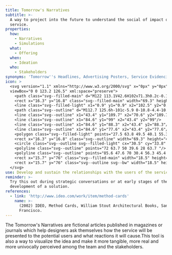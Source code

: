 ```yaml
---
title: Tomorrow's Narratives
subtitle: >-
  A way to project into the future to understand the social of impact of a
  service.
properties:
  how:
    - Narratives
    - Simulations
  what:
    - Offering
  when:
    - Ideation
  who:
    - Stakeholders
synonyms: 'Tomorrow''s Headlines, Advertising Posters, Service Evidencing'
icon: >
  <svg version="1.1" xmlns="http://www.w3.org/2000/svg" x="0px" y="0px"
  viewBox="0 0 123.2 126.5" xml:space="preserve">
    <path class="svg--filled-main" d="M122 113.1V42.6H102v71.3h0.2c-0.1 0.6-0.2 1.1-0.2 1.7 0 5.6 4.5 10.1 10.1 10.1 5.6 0 10.1-4.5 10.1-10.1C122.3 114.7 122.1 113.9 122 113.1z"/>
    <rect x="16.3" y="16.8" class="svg--filled-main" width="69.3" height="46.9"/>
    <line class="svg--filled-light" x1="0.9" y1="0.9" x2="102.5" y2="0.9"/>
    <path class="svg--outline" d="M112.7 125.6h-101c-5.9 0-10.8-4.4-10.8-10.4V0.9h14.8 14.8H102v1.3 31.1c0 5.2 0 13.6 0 18.8v64.5c0 5.2 4 9 9.1 9h1.3c5.2 0 9.7-3.8 9.7-9V42.5H102"/>
    <line class="svg--outline" x1="43.4" y1="109.7" x2="70.6" y2="109.7"/>
    <line class="svg--outline" x1="84.6" y1="99" x2="43.4" y2="99"/>
    <line class="svg--outline" x1="84.6" y1="88.3" x2="43.4" y2="88.3"/>
    <line class="svg--outline" x1="84.6" y1="77.6" x2="43.4" y2="77.6"/>
    <polygon class="svg--filled-light" points="27.5 63.8 49.5 40.1 55.3 46.5 69.5 31 85.1 48.2 85.1 64.3 "/>
    <rect x="16.3" y="16.8" class="svg--outline" width="69.3" height="46.9"/>
    <circle class="svg--outline svg--filled-light" cx="30.5" cy="33.8" r="5.3"/>
    <polyline class="svg--outline" points="72 63.7 50 39.6 28 63.7 "/>
    <polyline class="svg--outline" points="85.6 47.6 70 30.4 56.3 45.4 "/>
    <rect x="15.7" y="76" class="svg--filled-main" width="18.5" height="34.7"/>
    <rect x="15.7" y="76" class="svg--outline svg--bw" width="18.5" height="34.7"/>
  </svg>
use: Develop and sustain the relationships with the users of the service.
reminder: >-
  Try this out during strategic conversations or at early stages of the
  development of a solution.
references:
  - link: 'http://www.ideo.com/work/item/method-cards'
    name: >-
      (2002) IDEO, Method Cards, William Stout Architectural Books, San
      Francisco.
---
```

The Tomorrow's Narratives are fictional articles published in magazines or journals  which help designers ask themselves how the service will be presented to the potential users and what reactions it will cause.This tool is also a way to visualize the idea and make it more tangible, more real and more univocally perceived among the team and the stakeholders.

